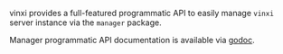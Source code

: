 vinxi provides a full-featured programmatic API to easily manage `vinxi` server instance via the `manager` package.

Manager programmatic API documentation is available via [godoc](https://godoc.org/github.com/vinxi/vinxi/manager). 
